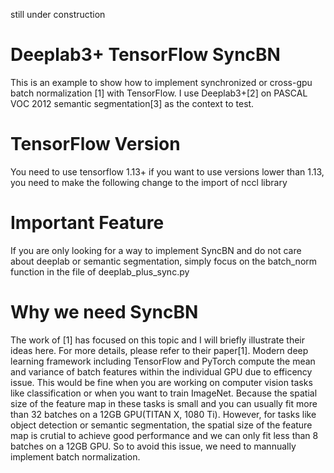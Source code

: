 still under construction

# Deeplab3+ TensorFlow SyncBN
This is an example to show how to implement synchronized or cross-gpu batch normalization [1] with TensorFlow.
I use Deeplab3+[2] on PASCAL VOC 2012 semantic segmentation[3] as the context to test.

# TensorFlow Version
You need to use tensorflow 1.13+
if you want to use versions lower than 1.13, you need to make the following change to the import of nccl library

# Important Feature
If you are only looking for a way to implement SyncBN and do not care about deeplab or semantic segmentation, simply focus on the batch_norm function in the file of deeplab_plus_sync.py

# Why we need SyncBN
The work of [1] has focused on this topic and I will briefly illustrate their ideas here. For more details, please refer to their paper[1].
Modern deep learning framework including TensorFlow and PyTorch compute the mean and variance of batch features within the individual GPU due to efficency issue.
This would be fine when you are working on computer vision tasks like classification or when you want to train ImageNet.
Because the spatial size of the feature map in these tasks is small and you can usually fit more than 32 batches on a 12GB GPU(TITAN X, 1080 Ti).
However, for tasks like object detection or semantic segmentation, the spatial size of the feature map is crutial to achieve good performance and we can only fit less than 8 batches on a 12GB GPU.
So to avoid this issue, we need to mannually implement batch normalization.
